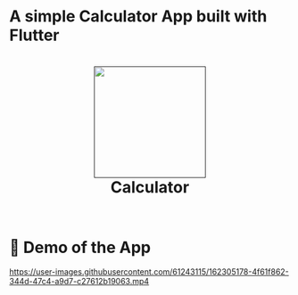 # A simple Calculator App built with Flutter
<h1 align="center">
  <a href=""><img src="https://user-images.githubusercontent.com/61243115/162286892-67f59c29-5012-4c93-8214-60668330de47.png" width="200" hspace="4"></a>
  <br>
  Calculator
  <br>
  <br>
</h1>

# 📱 Demo of the App 
https://user-images.githubusercontent.com/61243115/162305178-4f61f862-344d-47c4-a9d7-c27612b19063.mp4
